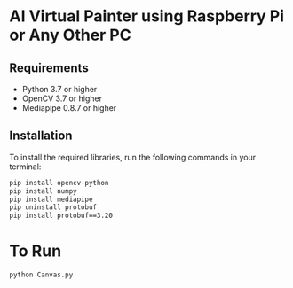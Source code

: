 # AI Virtual Painter using Raspberry Pi or Any Other PC

## Requirements

- Python 3.7 or higher
- OpenCV 3.7 or higher
- Mediapipe 0.8.7 or higher

## Installation

To install the required libraries, run the following commands in your terminal:

```bash
pip install opencv-python
pip install numpy
pip install mediapipe
pip uninstall protobuf
pip install protobuf==3.20
``````

# To Run

```bash
python Canvas.py
``````

